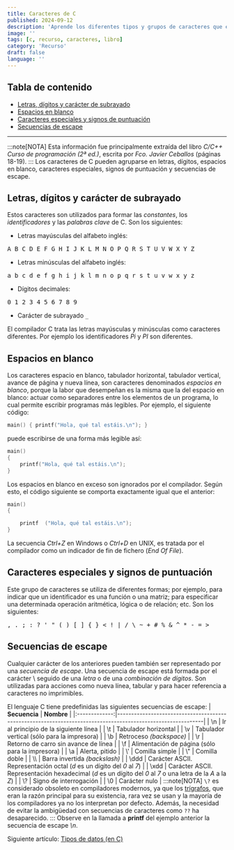 ```yaml
---
title: Caracteres de C
published: 2024-09-12
description: 'Aprende los diferentes tipos y grupos de caracteres que existen en C.'
image: ''
tags: [c, recurso, caracteres, libro]
category: 'Recurso'
draft: false
language: ''
---
```

## Tabla de contenido
- [Letras, dígitos y carácter de subrayado](#letras-dígitos-y-carácter-de-subrayado)
- [Espacios en blanco](#espacios-en-blanco)
- [Caracteres especiales y signos de puntuación](#caracteres-especiales-y-signos-de-puntuación)
- [Secuencias de escape](#secuencias-de-escape)
___
:::note[NOTA]
Esta información fue principalmente extraída del libro *C/C++ Curso de programación (2ª ed.)*, escrita por *Fco. Javier Ceballos* (páginas 18-19).
:::
Los caracteres de C pueden agruparse en letras, dígitos, espacios en blanco, caracteres especiales, signos de puntuación y secuencias de escape.
## Letras, dígitos y carácter de subrayado
Estos caracteres son utilizados para formar las *constantes*, los *identificadores* y las *palabras clave* de C. Son los siguientes:
* Letras mayúsculas del alfabeto inglés:
<pre>A B C D E F G H I J K L M N O P Q R S T U V W X Y Z</pre>
* Letras minúsculas del alfabeto inglés:
<pre>a b c d e f g h i j k l m n o p q r s t u v w x y z</pre>
* Dígitos decimales:
<pre>0 1 2 3 4 5 6 7 8 9</pre>
* Carácter de subrayado `_` 

El compilador C trata las letras mayúsculas y minúsculas como caracteres diferentes. Por ejemplo los identificadores *Pi* y *PI* son diferentes.
## Espacios en blanco
Los caracteres espacio en blanco, tabulador horizontal, tabulador vertical, avance de página y nueva línea, son caracteres denominados *espacios en blanco*, porque la labor que desempeñan es la misma que la del espacio en blanco: actuar como separadores entre los elementos de un programa, lo cual permite escribir programas más legibles. Por ejemplo, el siguiente código:
```c
main() { printf("Hola, qué tal estáis.\n"); }
```
puede escribirse de una forma más legible así:
```c
main()
{
    printf("Hola, qué tal estáis.\n");
}
```
Los espacios en blanco en exceso son ignorados por el compilador. Según esto, el código siguiente se comporta exactamente igual que el anterior:
```c
main()
{

    printf  ("Hola, qué tal estáis.\n");
}
```
La secuencia *Ctrl+Z* en Windows o *Ctrl+D* en UNIX, es tratada por el compilador como un indicador de fin de fichero (*End Of File*).
## Caracteres especiales y signos de puntuación
Este grupo de caracteres se utiliza de diferentes formas; por ejemplo, para indicar que un identificador es una función o una matriz; para especificar una determinada operación aritmética, lógica o de relación; etc. Son los siguientes:
<pre>, . ; : ? ' " ( ) [ ] { } < ! | / \ ~ + # % & ^ * - = ></pre>

## Secuencias de escape
Cualquier carácter de los anteriores pueden también ser representado por una *secuencia de escape*. Una secuencia de escape está formada por el carácter \ seguido de una *letra* o de una *combinación de dígitos*. Son utilizadas para acciones como nueva línea, tabular y para hacer referencia a caracteres no imprimibles.

El lenguaje C tiene predefinidas las siguientes secuencias de escape:
| **Secuencia** | **Nombre**                                                                                                  |
|:-------------:|-------------------------------------------------------------------------------------------------------------|
|       \n      | Ir al principio de la siguiente línea                                                                       |
|       \t      | Tabulador horizontal                                                                                        |
|       \v      | Tabulador vertical (sólo para la impresora)                                                                 |
|       \b      | Retroceso _(backspace)_                                                                                     |
|       \r      | Retorno de carro sin avance de línea                                                                        |
|       \f      | Alimentación de página (sólo para la impresora)                                                             |
|       \a      | Alerta, pitido                                                                                              |
|       \\'     | Comilla simple                                                                                              |
|       \\"     | Comilla doble                                                                                               |
|       \\\     | Barra invertida _(backslash)_                                                                               |
|      \ddd     | Carácter ASCII. Representación octal (_d_ es un dígito del _0_ al _7_)                                      |
|      \xdd     | Carácter ASCII. Representación hexadecimal (_d_ es un dígito del _0_ al _7_ o una letra de la _A_ a la _Z_) |
|       \\?     | Signo de interrogación                                                                                      |
|       \0      | Carácter nulo                                                                                               |
:::note[NOTA]
`\?` es considerado obsoleto en compiladores modernos, ya que los [trígrafos](https://learn.microsoft.com/es-es/cpp/c-language/trigraphs?view=msvc-170), que eran la razón principal para su existencia, rara vez se usan y la mayoría de los compiladores ya no los interpretan por defecto. Además, la necesidad de evitar la ambigüedad con secuencias de caracteres como `??` ha desaparecido.
:::
Observe en la llamada a **printf** del ejemplo anterior la secuencia de escape *\n*.

Siguiente artículo: [Tipos de datos (en C)](/grupo932/posts/data-types-in-c/)
